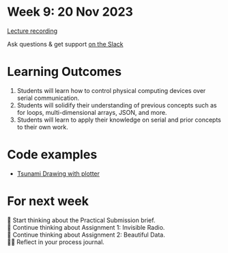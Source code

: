 # Week 9: 20 Nov 2023

[Lecture recording](https://ual.cloud.panopto.eu/Panopto/Pages/Viewer.aspx?id=72de559d-33dd-48ae-9fad-b08500de4bed)

Ask questions & get support [on the Slack](https://ual-cci.slack.com/)

# Learning Outcomes

1. Students will learn how to control physical computing devices over serial communication.
1. Students will solidify their understanding of previous concepts such as for loops, multi-dimensional arrays, JSON, and more.
1. Students will learn to apply their knowledge on serial and prior concepts to their own work.

# Code examples

- [Tsunami Drawing with plotter](<../week 8/examples/tsunami-plotter>)

# For next week

💭 Start thinking about the Practical Submission brief.  
💭 Continue thinking about Assignment 1: Invisible Radio.  
💭 Continue thinking about Assignment 2: Beautiful Data.  
✍🏼 Reflect in your process journal.
